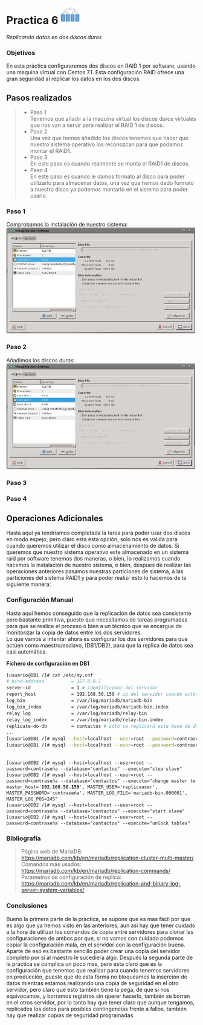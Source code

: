 Practica 6 <img src="RAID01.jpg" alt="Logotipo" width="50px" height="50px">
==========
*Replicando datos en dos discos duros*

### Objetivos
En esta práctica configuraremos dos discos en RAID 1 por software, usando una
maquina virtual con Centos 7.1. Esta configuración RAID ofrece una gran
seguridad al replicar los datos en los dos discos.


## Pasos realizados
> * Paso 1 <br />
> Tenemos que añadir a la maquina virtual los discos duros virtuales que nos van a servir para realizar el RAID 1 de discos. <br />
> * Paso 2 <br />
> Una vez que hemos añadido los discos tenemos que hacer que nuestro sistema operativo los reconozcan para que podamos montar el RAID1. <br />
> * Paso 3 <br />
> En este paso es cuando realmente se monta el RAID1 de discos. <br />
> * Paso 4 <br />
> En este paso es cuando le damos formato al disco para poder utilizarlo para almacenar datos, una vez que hemos dado formato a nuestro disco ya podemos montarlo en el sistema para poder usarlo. <br />

### Paso 1
Comprobamos la instalación de nuestro sistema:
<img src="screenshoot01.jpg" alt="Logotipo" width="500px" height="280px">
### Paso 2
Añadimos los discos duros:
<img src="screenshoot02.jpg" alt="Logotipo" width="500px" height="280px">
### Paso 3

### Paso 4

## Operaciones Adicionales
Hasta aquí ya tendriamos completada la tarea para poder usar dos discos en modo espejo, pero claro esta esta opción, solo nos es valida para cuando queremos utilizar el disco como almacenamiento de datos.
Si queremos que nuestro sistema operativo este almacenado en un sistema raid por software tenemos dos maneras, o bien, lo realizamos cuando hacemos la instalación de nuestro sistema, o bien, despues de realizar las operaciones anteriores pasamos nuestras particiones de sistema, a las particiones del sistema RAID1 y para poder realizr esto lo hacemos de la siguiente manera:<br />


### Configuración Manual
Hasta aquí hemos conseguido que la replicación de datos sea consistente pero bastante primitiva, puesto que necesitamos de tareas programadas para que se realice el proceso o bien a un técnico que se encargue de monitorizar la copia de datos entre los dos servidores. <br />
Lo que vamos a intentar ahora es configurar los dos servidores para que actúen como maestro/esclavo, (DB1/DB2), para que la replica de datos sea casi automática. <br />

**Fichero de configuración en DB1**
```bash
[usuario@DB1 /]# cat /etc/my.cnf
# bind-address          = 127.0.0.1
server-id               = 1 # identificador del servidor
report_host             = 192.168.50.159 # ip del servidor cuando actúa como esclavo
log_bin                 = /var/log/mariadb/mariadb-bin 
log_bin_index           = /var/log/mariadb/mariadb-bin.index
relay_log               = /var/log/mariadb/relay-bin
relay_log_index         = /var/log/mariadb/relay-bin.index
replicate-do-db         = contactos # solo se replicará esta base de datos
...
[usuario@DB1 /]# mysql --host=localhost --user=root --password=contraseña --database="contactos" --execute="create user 'replicauser'@'%' identified by 'contraseña'"
[usuario@DB1 /]# mysql --host=localhost --user=root --password=contraseña --database="contactos" --execute="grant replication slave on *.* to 'replicauser'@'%'"
```

<pre><code>
[usuario@DB2 /]# mysql --host=localhost --user=root --password=contraseña --database="contactos" --execute="stop slave"
[usuario@DB2 /]# mysql --host=localhost --user=root --password=contraseña --database="contactos" --execute="change master to master_host='<b>192.168.50.159</b>', MASTER_USER='replicauser', MASTER_PASSWORD='contraseña', MASTER_LOG_FILE='mariadb-bin.000001', MASTER_LOG_POS=245"
[usuario@DB2 /]# mysql --host=localhost --user=root --password=contraseña --database="contactos" --execute="start slave"
[usuario@DB2 /]# mysql --host=localhost --user=root --password=contraseña --database="contactos" --execute="unlock tables"
</code></pre>

### Bibliografía
> Página web de MariaDB: https://mariadb.com/kb/en/mariadb/replication-cluster-multi-master/ <br />
> Comandos mas usados: https://mariadb.com/kb/en/mariadb/replication-commands/ <br />
> Parametros de configuración de replica: https://mariadb.com/kb/en/mariadb/replication-and-binary-log-server-system-variables/ <br />

### Conclusiones
Bueno la primera parte de la practica, se supone que es mas fácil por que es algo que ya hemos visto en las anteriores, aun así hay que tener cuidado a la hora de utilizar los comandos de copia entre servidores para clonar las configuraciones de ambos por que, si no vamos con cuidado podemos copiar la configuración mala, en el servidor con la configuración buena.<br />
Aparte de eso es bastante sencillo poder crear una copia del servidor completo por si al maestro le sucediera algo. Después la segunda parte de la practica se complica un poco mas, pero esta claro que es la configuración que tenemos que realizar para cuando tenemos servidores en producción, puesto que de esta forma no bloqueamos la inserción de datos mientras estamos realizando una copia de seguridad en el otro servidor, pero claro que esto también tiene la pega, de que si nos equivocamos, y borramos registros sin querer hacerlo, también se borran en el otros servidor, por lo tanto hay que tener claro que aunque tengamos, replicados los datos para posibles contingencias frente a fallos, también hay que realizar copias de seguridad programadas.